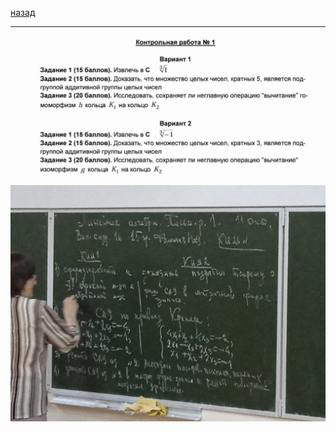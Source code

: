 [назад](lin-alg.md)
***
![матанализ практика вариант номер 1-2](../../images/lin-alg/att1/pr1-2.jpg)
![матанализ практика 3](../../images/lin-alg/att1/pr3.jpg)
